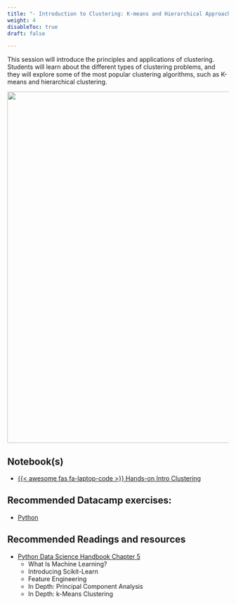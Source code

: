 ```yaml
---
title: "- Introduction to Clustering: K-means and Hierarchical Approaches"
weight: 4
disableToc: true
draft: false

---
```


This session will introduce the principles and applications of clustering. Students will learn about the different types of clustering problems, and they will explore some of the most popular clustering algorithms, such as K-means and hierarchical clustering.

<img src="https://raw.githubusercontent.com/aaubs/ds-master/main/data/Images/nba_Clustering_yale.png" width="800" height="800">

## Notebook(s)
* [{{< awesome fas fa-laptop-code >}} Hands-on Intro Clustering](https://colab.research.google.com/github/aaubs/ds-master/blob/main/notebooks/M1_Clustering_v4.ipynb)

## Recommended Datacamp exercises:
   * [Python](https://learn.datacamp.com/courses/unsupervised-learning-in-python) 

## Recommended Readings and resources
* [Python Data Science Handbook Chapter 5](https://jakevdp.github.io/PythonDataScienceHandbook/)
    * What Is Machine Learning?
    * Introducing Scikit-Learn
    * Feature Engineering
    * In Depth: Principal Component Analysis
    * In Depth: k-Means Clustering

<!-- * Implementation tutorials on YT PCA and K-means from [this list](https://www.youtube.com/playlist?list=PLqnslRFeH2Upcrywf-u2etjdxxkL8nl7E)

## Intro slides

Use arrows keys on keyboard to navigate. Alternatively [fullscreen slides](https://SDS-AAU.github.io/SDS-master/M1/slides/SDS-M1-UML_Intro.pdf) 
  
{{< IncludeSlides "https://SDS-AAU.github.io/SDS-master/M1/slides/SDS-M1-UML_Intro.pdf" >}} -->
